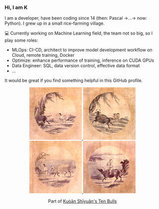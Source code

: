 ### Hi, I am K

<!--
**k9ele7en/k9ele7en** is a ✨ _special_ ✨ repository because its `README.md` (this file) appears on your GitHub profile.
-->
I am a developer, have been coding since 14 (then: Pascal →...→ now: Python). I grew up in a small rice-farming village.

💻 Currently working on Machine Learning field, the team not so big, so I play some roles:
- MLOps: CI-CD, architect to improve model development workflow on Cloud, remote training, Docker
- Optimize: enhance performance of training, inference on CUDA GPUs
- Data Engineer: SQL, data version control, effective data format
- ...


It would be great if you find something helpful in this GitHub profile.

<p align="center">
<a href="https://en.wikipedia.org/wiki/Ten_Bulls"><img src="https://github.com/k9ele7en/k9ele7en/blob/main/images/Oxherding_pictures,_No._3.jpg" alt="Kuòān Shīyuǎn's Ten Bulls" style="width:170px;height:170px;"> <img src="https://github.com/k9ele7en/k9ele7en/blob/main/images/Oxherding_pictures,_No._4.jpg" alt="Kuòān Shīyuǎn's Ten Bulls" style="width:170px;height:170px;"> <img src="https://github.com/k9ele7en/k9ele7en/blob/main/images/Oxherding_pictures,_No._5.jpg" alt="Kuòān Shīyuǎn's Ten Bulls" style="width:170px;height:170px;"> <img src="https://github.com/k9ele7en/k9ele7en/blob/main/images/Oxherding_pictures,_No._6.jpg" alt="Kuòān Shīyuǎn's Ten Bulls" style="width:170px;height:170px;"></a>
</p>
<p align="center">
Part of <a href="https://en.wikipedia.org/wiki/Ten_Bulls">Kuòān Shīyuǎn's Ten Bulls</a>
</p>